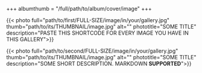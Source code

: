 +++
albumthumb = "/full/path/to/album/cover/image"
+++

{{< photo full="path/to/first/FULL-SIZE/image/in/your/gallery.jpg" thumb="path/to/its/THUMBNAIL/image.jpg" alt="" phototitle="SOME TITLE" description="PASTE THIS SHORTCODE FOR EVERY IMAGE YOU HAVE IN THIS GALLERY">}}

{{< photo full="path/to/second/FULL-SIZE/image/in/your/gallery.jpg" thumb="path/to/its/THUMBNAIL/image.jpg" alt="" phototitle="SOME TITLE" description="SOME SHORT DESCRIPTION. MARKDOWN **SUPPORTED**">}}